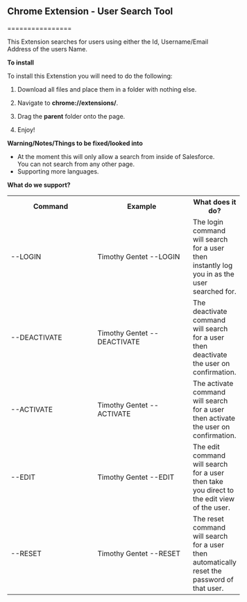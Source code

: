 ## Chrome Extension - User Search Tool
================

This Extension searches for users using either the Id, Username/Email Address of the users Name.

**To install**

To install this Extenstion you will need to do the following:

1) Download all files and place them in a folder with nothing else.

2) Navigate to **chrome://extensions/**.

3) Drag the **parent** folder onto the page.

4) Enjoy!

**Warning/Notes/Things to be fixed/looked into**

- At the moment this will only allow a search from inside of Salesforce. You can not search from any other page.
- Supporting more languages.

**What do we support?**
<table class="tg" style="undefined;table-layout: fixed; width: 696px">
   <colgroup>
      <col style="width: 200px">
      <col style="width: 220px">
      <col style="width: 0">
   </colgroup>
   <tbody>
      <tr>
         <th>Command</th>
         <th>Example</th>
         <th>What does it do?</th>
      </tr>
      <tr>
         <td>--LOGIN</td>
         <td>Timothy Gentet --LOGIN</td>
         <td>The login command will search for a user then instantly log you in as the user searched for.</td>
      </tr>
      <tr>
         <td>--DEACTIVATE</td>
         <td>Timothy Gentet --DEACTIVATE</td>
         <td>The deactivate command will search for a user then deactivate the user on confirmation.</td>
      </tr>
      <tr>
         <td>--ACTIVATE</td>
         <td>Timothy Gentet --ACTIVATE</td>
         <td>The activate command will search for a user then activate the user on confirmation.</td>
      </tr>
      <tr>
         <td>--EDIT</td>
         <td>Timothy Gentet --EDIT</td>
         <td>The edit command will search for a user then take you direct to the edit view of the user.</td>
      </tr>
      <tr>
         <td>--RESET</td>
         <td>Timothy Gentet --RESET</td>
         <td>The reset command will search for a user then automatically reset the password of that user.</td>
      </tr>
   </tbody>
</table>